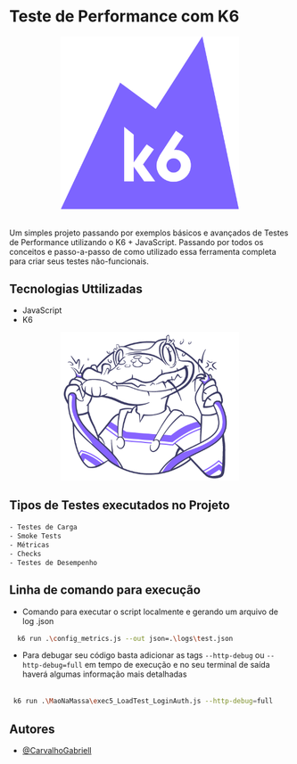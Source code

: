
# Teste de Performance com K6

<div align="center">
  <img src="/assets/K6-logo.svg.png" width="320px" padding-bottom="500px"/>
</div>
</br>

Um simples projeto passando por exemplos básicos e avançados de Testes de Performance utilizando o K6 + JavaScript. Passando por todos os conceitos e passo-a-passo de como utilizado essa ferramenta completa para criar seus testes não-funcionais.

##
## Tecnologias Uttilizadas
 - JavaScript
 - K6

<div align="center">
  <img src="/assets/k6_crocodile.png" width="320px"/>
</div>

## Tipos de Testes executados no Projeto
    - Testes de Carga
    - Smoke Tests
    - Métricas
    - Checks
    - Testes de Desempenho

## Linha de comando para execução

* Comando para executar o script localmente e gerando um arquivo de log .json

```bash
  k6 run .\config_metrics.js --out json=.\logs\test.json
```

* Para debugar seu código basta adicionar as tags `--http-debug` ou `--http-debug=full` em tempo de execução e no seu terminal de saída haverá algumas informação mais detalhadas
```bash
  
 k6 run .\MaoNaMassa\exec5_LoadTest_LoginAuth.js --http-debug=full
```

## Autores

- [@CarvalhoGabriell](https://github.com/CarvalhoGabriell)